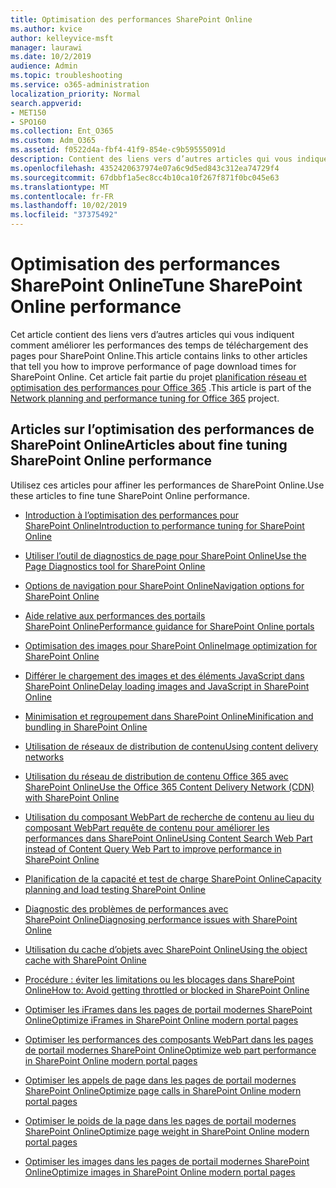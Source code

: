 ```yaml
---
title: Optimisation des performances SharePoint Online
ms.author: kvice
author: kelleyvice-msft
manager: laurawi
ms.date: 10/2/2019
audience: Admin
ms.topic: troubleshooting
ms.service: o365-administration
localization_priority: Normal
search.appverid:
- MET150
- SPO160
ms.collection: Ent_O365
ms.custom: Adm_O365
ms.assetid: f0522d4a-fbf4-41f9-854e-c9b59555091d
description: Contient des liens vers d’autres articles qui vous indiquent comment améliorer les performances des temps de téléchargement des pages pour SharePoint Online.
ms.openlocfilehash: 4352420637974e07a6c9d5ed843c312ea74729f4
ms.sourcegitcommit: 67dbbf1a5ec8cc4b10ca10f267f871f0bc045e63
ms.translationtype: MT
ms.contentlocale: fr-FR
ms.lasthandoff: 10/02/2019
ms.locfileid: "37375492"
---
```

# <a name="tune-sharepoint-online-performance"></a><span data-ttu-id="7f412-103">Optimisation des performances SharePoint Online</span><span class="sxs-lookup"><span data-stu-id="7f412-103">Tune SharePoint Online performance</span></span>

<span data-ttu-id="7f412-104">Cet article contient des liens vers d’autres articles qui vous indiquent comment améliorer les performances des temps de téléchargement des pages pour SharePoint Online.</span><span class="sxs-lookup"><span data-stu-id="7f412-104">This article contains links to other articles that tell you how to improve performance of page download times for SharePoint Online.</span></span> <span data-ttu-id="7f412-105">Cet article fait partie du projet [planification réseau et optimisation des performances pour Office 365](https://aka.ms/tune) .</span><span class="sxs-lookup"><span data-stu-id="7f412-105">This article is part of the [Network planning and performance tuning for Office 365](https://aka.ms/tune) project.</span></span>

## <a name="articles-about-fine-tuning-sharepoint-online-performance"></a><span data-ttu-id="7f412-106">Articles sur l’optimisation des performances de SharePoint Online</span><span class="sxs-lookup"><span data-stu-id="7f412-106">Articles about fine tuning SharePoint Online performance</span></span>

<span data-ttu-id="7f412-107">Utilisez ces articles pour affiner les performances de SharePoint Online.</span><span class="sxs-lookup"><span data-stu-id="7f412-107">Use these articles to fine tune SharePoint Online performance.</span></span>
  
- [<span data-ttu-id="7f412-108">Introduction à l’optimisation des performances pour SharePoint Online</span><span class="sxs-lookup"><span data-stu-id="7f412-108">Introduction to performance tuning for SharePoint Online</span></span>](introduction-to-performance-tuning-for-sharepoint-online.md)

- [<span data-ttu-id="7f412-109">Utiliser l’outil de diagnostics de page pour SharePoint Online</span><span class="sxs-lookup"><span data-stu-id="7f412-109">Use the Page Diagnostics tool for SharePoint Online</span></span>](page-diagnostics-for-spo.md)

- [<span data-ttu-id="7f412-110">Options de navigation pour SharePoint Online</span><span class="sxs-lookup"><span data-stu-id="7f412-110">Navigation options for SharePoint Online</span></span>](navigation-options-for-sharepoint-online.md)

- [<span data-ttu-id="7f412-111">Aide relative aux performances des portails SharePoint Online</span><span class="sxs-lookup"><span data-stu-id="7f412-111">Performance guidance for SharePoint Online portals</span></span>](https://docs.microsoft.com/en-us/sharepoint/dev/solution-guidance/portal-performance)

- [<span data-ttu-id="7f412-112">Optimisation des images pour SharePoint Online</span><span class="sxs-lookup"><span data-stu-id="7f412-112">Image optimization for SharePoint Online</span></span>](image-optimization-for-sharepoint-online.md)

- [<span data-ttu-id="7f412-113">Différer le chargement des images et des éléments JavaScript dans SharePoint Online</span><span class="sxs-lookup"><span data-stu-id="7f412-113">Delay loading images and JavaScript in SharePoint Online</span></span>](delay-loading-images-and-javascript-in-sharepoint-online.md)

- [<span data-ttu-id="7f412-114">Minimisation et regroupement dans SharePoint Online</span><span class="sxs-lookup"><span data-stu-id="7f412-114">Minification and bundling in SharePoint Online</span></span>](minification-and-bundling-in-sharepoint-online.md)

- [<span data-ttu-id="7f412-115">Utilisation de réseaux de distribution de contenu</span><span class="sxs-lookup"><span data-stu-id="7f412-115">Using content delivery networks</span></span>](using-content-delivery-networks-with-sharepoint-online.md)

- [<span data-ttu-id="7f412-116">Utilisation du réseau de distribution de contenu Office 365 avec SharePoint Online</span><span class="sxs-lookup"><span data-stu-id="7f412-116">Use the Office 365 Content Delivery Network (CDN) with SharePoint Online</span></span>](use-office-365-cdn-with-spo.md)

- [<span data-ttu-id="7f412-117">Utilisation du composant WebPart de recherche de contenu au lieu du composant WebPart requête de contenu pour améliorer les performances dans SharePoint Online</span><span class="sxs-lookup"><span data-stu-id="7f412-117">Using Content Search Web Part instead of Content Query Web Part to improve performance in SharePoint Online</span></span>](using-content-search-web-part-instead-of-content-query-web-part-to-improve-perfo.md)

- [<span data-ttu-id="7f412-118">Planification de la capacité et test de charge SharePoint Online</span><span class="sxs-lookup"><span data-stu-id="7f412-118">Capacity planning and load testing SharePoint Online</span></span>](capacity-planning-and-load-testing-sharepoint-online.md)

- [<span data-ttu-id="7f412-119">Diagnostic des problèmes de performances avec SharePoint Online</span><span class="sxs-lookup"><span data-stu-id="7f412-119">Diagnosing performance issues with SharePoint Online</span></span>](diagnosing-performance-issues-with-sharepoint-online.md)

- [<span data-ttu-id="7f412-120">Utilisation du cache d’objets avec SharePoint Online</span><span class="sxs-lookup"><span data-stu-id="7f412-120">Using the object cache with SharePoint Online</span></span>](using-the-object-cache-with-sharepoint-online.md)

- [<span data-ttu-id="7f412-121">Procédure : éviter les limitations ou les blocages dans SharePoint Online</span><span class="sxs-lookup"><span data-stu-id="7f412-121">How to: Avoid getting throttled or blocked in SharePoint Online</span></span>](https://msdn.microsoft.com/en-us/library/office/dn889829.aspx)

- [<span data-ttu-id="7f412-122">Optimiser les iFrames dans les pages de portail modernes SharePoint Online</span><span class="sxs-lookup"><span data-stu-id="7f412-122">Optimize iFrames in SharePoint Online modern portal pages</span></span>](modern-iframe-optimization.md)

- [<span data-ttu-id="7f412-123">Optimiser les performances des composants WebPart dans les pages de portail modernes SharePoint Online</span><span class="sxs-lookup"><span data-stu-id="7f412-123">Optimize web part performance in SharePoint Online modern portal pages</span></span>](modern-web-part-optimization.md)

- [<span data-ttu-id="7f412-124">Optimiser les appels de page dans les pages de portail modernes SharePoint Online</span><span class="sxs-lookup"><span data-stu-id="7f412-124">Optimize page calls in SharePoint Online modern portal pages</span></span>](modern-page-call-optimization.md)

- [<span data-ttu-id="7f412-125">Optimiser le poids de la page dans les pages de portail modernes SharePoint Online</span><span class="sxs-lookup"><span data-stu-id="7f412-125">Optimize page weight in SharePoint Online modern portal pages</span></span>](modern-page-weight-optimization.md)

- [<span data-ttu-id="7f412-126">Optimiser les images dans les pages de portail modernes SharePoint Online</span><span class="sxs-lookup"><span data-stu-id="7f412-126">Optimize images in SharePoint Online modern portal pages</span></span>](modern-image-optimization.md)
